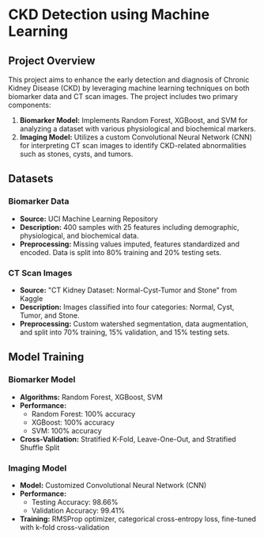 # CKD Detection using Machine Learning

## Project Overview

This project aims to enhance the early detection and diagnosis of Chronic Kidney Disease (CKD) by leveraging machine learning techniques on both biomarker data and CT scan images. The project includes two primary components:

1. **Biomarker Model:** Implements Random Forest, XGBoost, and SVM for analyzing a dataset with various physiological and biochemical markers.
2. **Imaging Model:** Utilizes a custom Convolutional Neural Network (CNN) for interpreting CT scan images to identify CKD-related abnormalities such as stones, cysts, and tumors.

## Datasets

### Biomarker Data
- **Source:** UCI Machine Learning Repository
- **Description:** 400 samples with 25 features including demographic, physiological, and biochemical data.
- **Preprocessing:** Missing values imputed, features standardized and encoded. Data is split into 80% training and 20% testing sets.

### CT Scan Images
- **Source:** "CT Kidney Dataset: Normal-Cyst-Tumor and Stone" from Kaggle
- **Description:** Images classified into four categories: Normal, Cyst, Tumor, and Stone.
- **Preprocessing:** Custom watershed segmentation, data augmentation, and split into 70% training, 15% validation, and 15% testing sets.

## Model Training

### Biomarker Model
- **Algorithms:** Random Forest, XGBoost, SVM
- **Performance:** 
  - Random Forest: 100% accuracy
  - XGBoost: 100% accuracy
  - SVM: 100% accuracy
- **Cross-Validation:** Stratified K-Fold, Leave-One-Out, and Stratified Shuffle Split

### Imaging Model
- **Model:** Customized Convolutional Neural Network (CNN)
- **Performance:** 
  - Testing Accuracy: 98.66%
  - Validation Accuracy: 99.41%
- **Training:** RMSProp optimizer, categorical cross-entropy loss, fine-tuned with k-fold cross-validation

